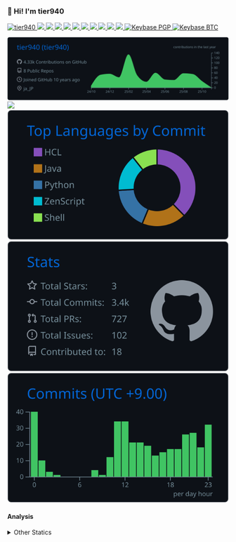 ### 👋 Hi! I'm tier940

<p align="left"> 
  <a href="https://github.com/tier940/tier940/">
    <img src="https://komarev.com/ghpvc/?username=tier940" alt="tier940" />
  </a>
  <a href="http://twitter.com/tier940">
    <img height="20" src="https://img.shields.io/twitter/follow/tier940?label=Twitter&logo=twitter&style=flat" />
  </a>
  <a href="https://github.com/tier940">
    <img height="20" src="https://img.shields.io/github/followers/tier940?label=follow&logo=github&style=flat" />
  </a>
  <a href="https://www.reddit.com/user/tier940">
    <img height="20" src="https://img.shields.io/reddit/user-karma/combined/tier940?label=Reddit&logo=reddit&style=flat" />
  </a>
  <a href="https://stackoverflow.com/users/17317833/tier940">
    <img height="20" src="https://img.shields.io/stackexchange/stackoverflow/r/17317833?label=StackOverflow&logo=stack-overflow&style=flat" />
  </a>
  <a href="https://zenn.dev/tier940">
    <img height="20" src="https://zenn.badge.nikaera.com/s/tier940/likes" />
  </a>
  <a href="https://zenn.dev/tier940">
    <img height="20" src="https://zenn.badge.nikaera.com/s/tier940/followers" />
  </a>
  <a href="https://zenn.dev/tier940">
    <img height="20" src="https://zenn.badge.nikaera.com/s/tier940/articles" />
  </a>
  <a href="http://qiita.com/tier940">
    <img height="20" src="https://qiita-badge.apiapi.app/s/tier940/posts.svg" />
  </a>
  <a href="http://qiita.com/tier940">
    <img height="20" src="https://qiita-badge.apiapi.app/s/tier940/contributions.svg" />
  </a>
  <a href="https://github.com/tier940/tier940/">
    <img height="20" src="https://github.com/tier940/tier940/actions/workflows/main.yml/badge.svg" />
  </a>
  <a href="https://keybase.io/tier940">
    <img alt="Keybase PGP" src="https://img.shields.io/keybase/pgp/tier940">
  </a>
  <a href="https://keybase.io/tier940">
    <img alt="Keybase BTC" src="https://img.shields.io/keybase/btc/tier940">
  </a>
</p>

[![](https://raw.githubusercontent.com/tier940/tier940/main/profile-summary-card-output/github_dark/0-profile-details.svg)](https://github.com/vn7n24fzkq/github-profile-summary-cards)
[![](https://raw.githubusercontent.com/tier940/tier940/main/profile-summary-card-output/github_dark/1-repos-per-language.svg)](https://github.com/vn7n24fzkq/github-profile-summary-cards) [![](https://raw.githubusercontent.com/tier940/tier940/main/profile-summary-card-output/github_dark/2-most-commit-language.svg)](https://github.com/vn7n24fzkq/github-profile-summary-cards)
[![](https://raw.githubusercontent.com/tier940/tier940/main/profile-summary-card-output/github_dark/3-stats.svg)](https://github.com/vn7n24fzkq/github-profile-summary-cards) [![](https://raw.githubusercontent.com/tier940/tier940/main/profile-summary-card-output/github_dark/4-productive-time.svg)](https://github.com/vn7n24fzkq/github-profile-summary-cards)


#### Analysis
<!-- <img height="150" src="https://github.com/tier940/tier940/blob/master/images/stat.svg" alt="Alternative Text"/> -->

<details>
  <summary>Other Statics</summary>
  <!--START_SECTION:waka-->
![Code Time](http://img.shields.io/badge/Code%20Time-2%2C938%20hrs%2056%20mins-blue)

**🐱 My GitHub Data** 

> 📦 20.0 kB Used in GitHub's Storage 
 > 
> 💼 Opted to Hire
 > 
> 📜 10 Public Repositories 
 > 
> 🔑 1 Private Repositories 
 > 
**I'm an Early 🐤** 

```text
🌞 Morning                1352 commits        ████░░░░░░░░░░░░░░░░░░░░░   15.11 % 
🌆 Daytime                3262 commits        █████████░░░░░░░░░░░░░░░░   36.45 % 
🌃 Evening                3367 commits        █████████░░░░░░░░░░░░░░░░   37.62 % 
🌙 Night                  969 commits         ███░░░░░░░░░░░░░░░░░░░░░░   10.83 % 
```
📅 **I'm Most Productive on Saturday** 

```text
Monday                   890 commits         ██░░░░░░░░░░░░░░░░░░░░░░░   09.94 % 
Tuesday                  1616 commits        █████░░░░░░░░░░░░░░░░░░░░   18.06 % 
Wednesday                991 commits         ███░░░░░░░░░░░░░░░░░░░░░░   11.07 % 
Thursday                 1031 commits        ███░░░░░░░░░░░░░░░░░░░░░░   11.52 % 
Friday                   1144 commits        ███░░░░░░░░░░░░░░░░░░░░░░   12.78 % 
Saturday                 1775 commits        █████░░░░░░░░░░░░░░░░░░░░   19.83 % 
Sunday                   1503 commits        ████░░░░░░░░░░░░░░░░░░░░░   16.79 % 
```


📊 **This Week I Spent My Time On** 

```text
🕑︎ Time Zone: Asia/Tokyo

💬 Programming Languages: 
Java                     32 hrs 35 mins      ███████████████████░░░░░░   74.98 % 
PHP                      1 hr 48 mins        █░░░░░░░░░░░░░░░░░░░░░░░░   04.16 % 
MCLang                   1 hr 27 mins        █░░░░░░░░░░░░░░░░░░░░░░░░   03.34 % 
Markdown                 1 hr 24 mins        █░░░░░░░░░░░░░░░░░░░░░░░░   03.23 % 
Other                    1 hr 11 mins        █░░░░░░░░░░░░░░░░░░░░░░░░   02.74 % 

🔥 Editors: 
IntelliJ                 36 hrs 10 mins      █████████████████████░░░░   83.21 % 
VS Code                  7 hrs 17 mins       ████░░░░░░░░░░░░░░░░░░░░░   16.79 % 

💻 Operating System: 
Windows                  41 hrs 5 mins       ████████████████████████░   94.50 % 
Linux                    2 hrs 23 mins       █░░░░░░░░░░░░░░░░░░░░░░░░   05.50 % 
```

**I Mostly Code in Java** 

```text
Java                     12 repos            ████████████░░░░░░░░░░░░░   46.15 % 
ZenScript                3 repos             ███░░░░░░░░░░░░░░░░░░░░░░   11.54 % 
HCL                      2 repos             ██░░░░░░░░░░░░░░░░░░░░░░░   07.69 % 
HTML                     1 repo              █░░░░░░░░░░░░░░░░░░░░░░░░   03.85 % 
Dockerfile               1 repo              █░░░░░░░░░░░░░░░░░░░░░░░░   03.85 % 
```



**Timeline**

![Lines of Code chart](https://raw.githubusercontent.com/tier940/tier940/main/assets/bar_graph.png)


 Last Updated on 06/12/2023 01:20:26 UTC
<!--END_SECTION:waka-->
</details>
